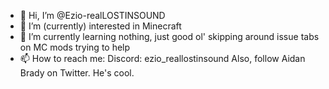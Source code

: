 - 👋 Hi, I’m @Ezio-realLOSTINSOUND
- 👀 I’m (currently) interested in Minecraft
- 🌱 I’m currently learning nothing, just good ol' skipping around issue tabs on MC mods trying to help
- 📫 How to reach me: Discord: ezio_reallostinsound
Also, follow Aidan Brady on Twitter. He's cool.
